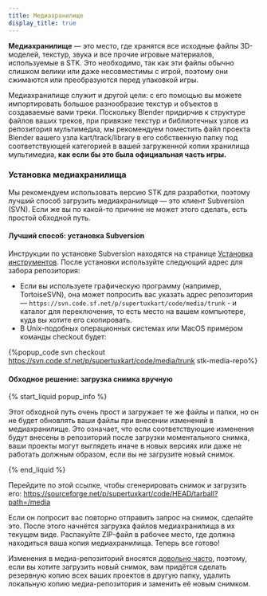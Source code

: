 ```yaml
---
title: Медиахранилище
display_title: true
---
```

**Медиахранилище** — это место, где хранятся все исходные файлы 3D-моделей, текстур, звука и все прочие игровые материалов, используемые в STK. Это необходимо, так как эти файлы обычно слишком велики или даже несовместимы с игрой, поэтому они сжимаются или преобразуются перед упаковкой игры.

Медиахранилище служит и другой цели: с его помощью вы можете импортировать большое разнообразие текстур и объектов в создаваемые вами треки. Поскольку Blender придирчив к структуре файлов ваших треков, при привязке текстур и библиотечных узлов из репозитория мультимедиа, мы рекомендуем поместить файл проекта Blender вашего узла kart/track/library в его собственную папку под соответствующей категорией в вашей загруженной копии хранилища мультимедиа, **как если бы это была официальная часть игры.**

### Установка медиахранилища

Мы рекомендуем использовать версию STK для разработки, поэтому лучший способ загрузить медиахранилище — это клиент Subversion (SVN). Если же вы по какой-то причине не может этого сделать, есть простой обходной путь.

#### Лучший способ: установка Subversion

Инструкции по установке Subversion находятся на странице [Установка инструментов](https://supertuxkart.net/Installing_Tools#subversion-client). После установки используйте следующий адрес для забора репозитория:

* Если вы используете графическую программу (например, TortoiseSVN), она может попросить вас указать адрес репозитория — `https://svn.code.sf.net/p/supertuxkart/code/media/trunk` - и каталог для переключения, то есть место на вашем компьютере, куда вы хотите его скопировать.
* В Unix-подобных операционных системах или MacOS примером команды checkout будет:

{%popup_code
svn checkout https://svn.code.sf.net/p/supertuxkart/code/media/trunk stk-media-repo%}

#### Обходное решение: загрузка снимка вручную 

{% start_liquid popup_info %}

Этот обходной путь очень прост и загружает те же файлы и папки, но он не будет обновлять ваши файлы при внесении изменений в медиахранилище. Это означает, что если соответствующие изменения будут внесены в репозиторий после загрузки моментального снимка, ваши проекты могут выглядеть иначе в новых версиях или даже не работать должным образом, если вы не загрузите новый снимок.

{% end_liquid %}

Перейдите по этой ссылке, чтобы сгенерировать снимок и загрузить его: <https://sourceforge.net/p/supertuxkart/code/HEAD/tarball?path=/media>

Если он попросит вас повторно отправить запрос на снимок, сделайте это. После этого начнётся загрузка файлов медиахранилища в их текущем виде. Распакуйте ZIP-файл в рабочее место, где должна находиться ваша копия медиахранилища. Теперь все готово!

Изменения в медиа-репозиторий вносятся [довольно часто](https://sourceforge.net/p/supertuxkart/code/HEAD/log/?path=), поэтому, если вы хотите загрузить новый снимок, вам придётся сделать резервную копию всех ваших проектов в другую папку, удалить локальную копию медиа-репозитория и заменить её новым снимком.
